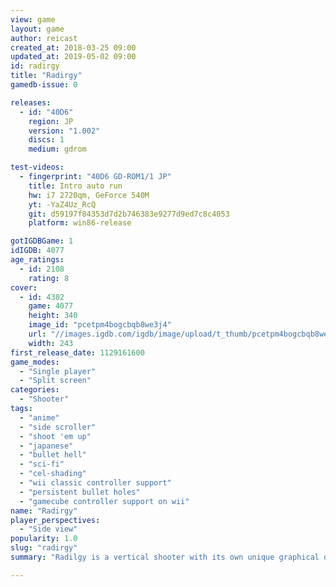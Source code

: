 ```yaml
---
view: game
layout: game
author: reicast
created_at: 2018-03-25 09:00
updated_at: 2019-05-02 09:00
id: radirgy
title: "Radirgy"
gamedb-issue: 0

releases:
  - id: "40D6"
    region: JP
    version: "1.002"
    discs: 1
    medium: gdrom

test-videos:
  - fingerprint: "40D6 GD-ROM1/1 JP"
    title: Intro auto run
    hw: i7 2720qm, GeForce 540M
    yt: -YaZ4Uz_RcQ
    git: d59197f84353d7d2b746383e9277d9ed7c8c4053
    platform: win86-release

gotIGDBGame: 1
idIGDB: 4077
age_ratings:
  - id: 2108
    rating: 8
cover:
  - id: 4302
    game: 4077
    height: 340
    image_id: "pcetpm4bogcbqb8we3j4"
    url: "//images.igdb.com/igdb/image/upload/t_thumb/pcetpm4bogcbqb8we3j4.jpg"
    width: 243
first_release_date: 1129161600
game_modes:
  - "Single player"
  - "Split screen"
categories:
  - "Shooter"
tags:
  - "anime"
  - "side scroller"
  - "shoot 'em up"
  - "japanese"
  - "bullet hell"
  - "sci-fi"
  - "cel-shading"
  - "wii classic controller support"
  - "persistent bullet holes"
  - "gamecube controller support on wii"
name: "Radirgy"
player_perspectives:
  - "Side view"
popularity: 1.0
slug: "radirgy"
summary: "Radilgy is a vertical shooter with its own unique graphical design taking inspiration from anime and the look of cel-shaded graphics."

---
```

